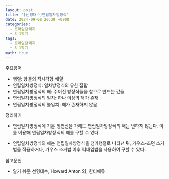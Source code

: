 ```yaml
---
layout: post
title: "[선형대수]연립일차방정식"
date: 2024-09-08 20:39 +0900
categories:
  - 프라임칼리지
  - 3-1학기
tags:
  - 프라임칼리지
  - 3-1학기
math: true
---
```

주요용어
- 행렬: 항들의 직사각형 배열
- 연립일차방정식: 일차방정식의 유한 집합
- 연립일차방정식의 해: 주어진 방정식들을 참으로 만드는 값들
- 연립일차방정식의 일치: 하나 이상의 해가 존재
- 연립일차방정식의 불일치: 해가 존재하지 않음

정리하기
- 연립일차방정식에 기본 행연산을 가해도 연립일차방정식의 해는 변하지 않는다. 이를 이용해 연립일차방정식의 해를 구할 수 있다.

- 연립일차방정식의 해는 연립일차방정식을 첨가행렬로 나타낸 뒤, 가우스-조던 소거법을 적용하거나, 가우스 소거법 이후 역대입법을 사용하여 구할 수 있다.

참고문헌
- 알기 쉬운 선형대수, Howard Anton 외, 한티에듀
